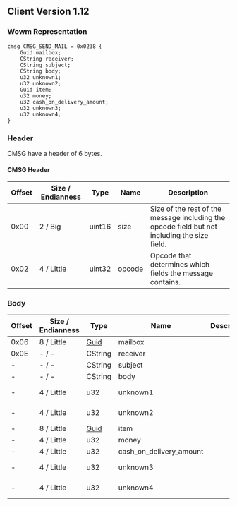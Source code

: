 ## Client Version 1.12

### Wowm Representation
```rust,ignore
cmsg CMSG_SEND_MAIL = 0x0238 {
    Guid mailbox;
    CString receiver;
    CString subject;
    CString body;
    u32 unknown1;
    u32 unknown2;
    Guid item;
    u32 money;
    u32 cash_on_delivery_amount;
    u32 unknown3;
    u32 unknown4;
}
```
### Header
CMSG have a header of 6 bytes.

#### CMSG Header
| Offset | Size / Endianness | Type   | Name   | Description |
| ------ | ----------------- | ------ | ------ | ----------- |
| 0x00   | 2 / Big           | uint16 | size   | Size of the rest of the message including the opcode field but not including the size field.|
| 0x02   | 4 / Little        | uint32 | opcode | Opcode that determines which fields the message contains.|

### Body

| Offset | Size / Endianness | Type | Name | Description | Comment |
| ------ | ----------------- | ---- | ---- | ----------- | ------- |
| 0x06 | 8 / Little | [Guid](../spec/packed-guid.md) | mailbox |  |  |
| 0x0E | - / - | CString | receiver |  |  |
| - | - / - | CString | subject |  |  |
| - | - / - | CString | body |  |  |
| - | 4 / Little | u32 | unknown1 |  | cmangos: stationery? |
| - | 4 / Little | u32 | unknown2 |  | cmangos: 0x00000000 |
| - | 8 / Little | [Guid](../spec/packed-guid.md) | item |  |  |
| - | 4 / Little | u32 | money |  |  |
| - | 4 / Little | u32 | cash_on_delivery_amount |  |  |
| - | 4 / Little | u32 | unknown3 |  | cmangos: const 0 |
| - | 4 / Little | u32 | unknown4 |  | cmangos: const 0 |

